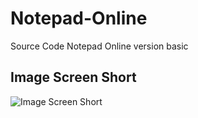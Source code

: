 # Notepad-Online
Source Code Notepad Online version basic
## Image Screen Short
![Image Screen Short](https://github.com/nguyenarypro/Notepad-Online/blob/master/picture.jpg)
